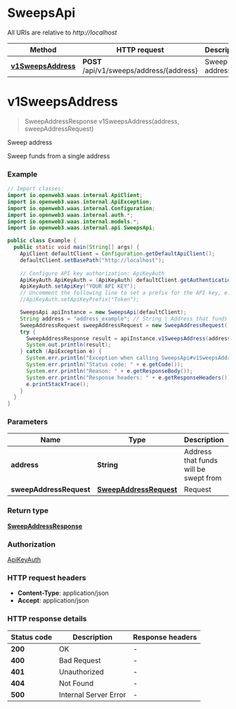 # SweepsApi

All URIs are relative to *http://localhost*

| Method | HTTP request | Description |
|------------- | ------------- | -------------|
| [**v1SweepsAddress**](SweepsApi.md#v1SweepsAddress) | **POST** /api/v1/sweeps/address/{address} | Sweep address |


<a id="v1SweepsAddress"></a>
# **v1SweepsAddress**
> SweepAddressResponse v1SweepsAddress(address, sweepAddressRequest)

Sweep address

Sweep funds from a single address

### Example
```java
// Import classes:
import io.openweb3.waas.internal.ApiClient;
import io.openweb3.waas.internal.ApiException;
import io.openweb3.waas.internal.Configuration;
import io.openweb3.waas.internal.auth.*;
import io.openweb3.waas.internal.models.*;
import io.openweb3.waas.internal.api.SweepsApi;

public class Example {
  public static void main(String[] args) {
    ApiClient defaultClient = Configuration.getDefaultApiClient();
    defaultClient.setBasePath("http://localhost");
    
    // Configure API key authorization: ApiKeyAuth
    ApiKeyAuth ApiKeyAuth = (ApiKeyAuth) defaultClient.getAuthentication("ApiKeyAuth");
    ApiKeyAuth.setApiKey("YOUR API KEY");
    // Uncomment the following line to set a prefix for the API key, e.g. "Token" (defaults to null)
    //ApiKeyAuth.setApiKeyPrefix("Token");

    SweepsApi apiInstance = new SweepsApi(defaultClient);
    String address = "address_example"; // String | Address that funds will be swept from
    SweepAddressRequest sweepAddressRequest = new SweepAddressRequest(); // SweepAddressRequest | Request
    try {
      SweepAddressResponse result = apiInstance.v1SweepsAddress(address, sweepAddressRequest);
      System.out.println(result);
    } catch (ApiException e) {
      System.err.println("Exception when calling SweepsApi#v1SweepsAddress");
      System.err.println("Status code: " + e.getCode());
      System.err.println("Reason: " + e.getResponseBody());
      System.err.println("Response headers: " + e.getResponseHeaders());
      e.printStackTrace();
    }
  }
}
```

### Parameters

| Name | Type | Description  | Notes |
|------------- | ------------- | ------------- | -------------|
| **address** | **String**| Address that funds will be swept from | |
| **sweepAddressRequest** | [**SweepAddressRequest**](SweepAddressRequest.md)| Request | |

### Return type

[**SweepAddressResponse**](SweepAddressResponse.md)

### Authorization

[ApiKeyAuth](../README.md#ApiKeyAuth)

### HTTP request headers

 - **Content-Type**: application/json
 - **Accept**: application/json

### HTTP response details
| Status code | Description | Response headers |
|-------------|-------------|------------------|
| **200** | OK |  -  |
| **400** | Bad Request |  -  |
| **401** | Unauthorized |  -  |
| **404** | Not Found |  -  |
| **500** | Internal Server Error |  -  |

